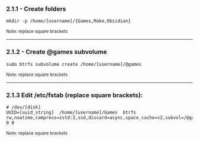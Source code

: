 ### 2.1.1 - Create folders

`mkdir -p /home/[username]/{Games,Make,Obsidian}`

<sub> Note: replace square brackets </sub>

---
### 2.1.2 - Create @games subvolume

`sudo btrfs subvolume create /home/[username]/@games`

<sub> Note: replace square brackets </sub>

---
### 2.1.3 Edit /etc/fstab (replace square brackets):

```
# /dev/[disk]
UUID=[uuid_string]	/home/[username]/Games	btrfs     	rw,noatime,compress=zstd:3,ssd,discard=async,space_cache=v2,subvol=/@games	0 0
```

<sub> Note: replace square brackets </sub>